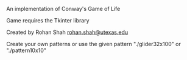 An implementation of Conway's Game of Life

Game requires the Tkinter library

Created by Rohan Shah
rohan.shah@utexas.edu

Create your own patterns or use the given pattern "./glider32x100" or "./pattern10x10"
